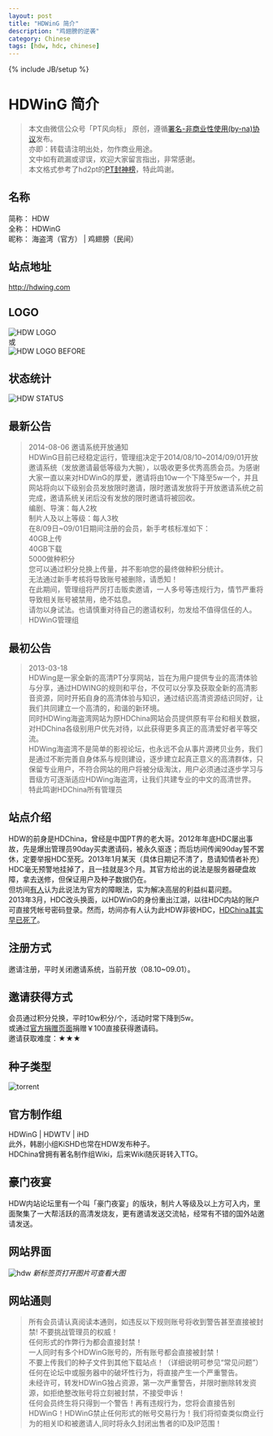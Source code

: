 ```yaml
---
layout: post
title: "HDWinG 简介"
description: "鸡翅膀的逆袭"
category: Chinese
tags: [hdw, hdc, chinese]
---
```

{% include JB/setup %}
# HDWinG 简介
> 本文由微信公众号「PT风向标」 原创，遵循[署名-非商业性使用(by-na)协议](http://www.creativecommons.org/licenses/by-nc/3.0/cn/legalcode)发布。  
亦即：转载请注明出处，勿作商业用途。  
文中如有疏漏或谬误，欢迎大家留言指出，非常感谢。  
本文格式参考了hd2pt的[PT封神榜](http://www.gebi1.com/forum-129-1.html)，特此鸣谢。

## 名称
简称： HDW  
全称： HDWinG  
昵称： 海盗湾（官方） | 鸡翅膀（民间）

## 站点地址
http://hdwing.com

## LOGO
![HDW LOGO](http://pic-share.qiniudn.com/logo-hdw.png)  
或  
![HDW LOGO BEFORE](http://pic-share.qiniudn.com/pthdw-logo.png)

## 状态统计
![HDW STATUS](http://pic-share.qiniudn.com/logo-status.png)

## 最新公告
> 2014-08-06
邀请系统开放通知  
HDWinG目前已经稳定运行，管理组决定于2014/08/10~2014/09/01开放邀请系统（发放邀请最低等级为大腕），以吸收更多优秀高质会员。为感谢大家一直以来对HDWinG的厚爱，邀请将由10w一个下降至5w一个，并且网站将向以下级别会员发放限时邀请，限时邀请发放将于开放邀请系统之前完成，邀请系统关闭后没有发放的限时邀请将被回收。  
编剧、导演：每人2枚  
制片人及以上等级：每人3枚  
在8/09日~09/01日期间注册的会员，新手考核标准如下：  
40GB上传  
40GB下载  
5000做种积分  
您可以通过积分兑换上传量，并不影响您的最终做种积分统计。  
无法通过新手考核将导致账号被删除，请悉知！  
在此期间，管理组将严厉打击贩卖邀请，一人多号等违规行为，情节严重将导致相关账号被禁用，绝不姑息。  
请勿以身试法。也请慎重对待自己的邀请权利，勿发给不值得信任的人。  
        HDWinG管理组

## 最初公告
> 2013-03-18  
HDWing是一家全新的高清PT分享网站，旨在为用户提供专业的高清体验与分享，通过HDWING的规则和平台，不仅可以分享及获取全新的高清影音资源，同时开拓自身的高清体验与知识，通过结识高清资源结识同好，让我们共同建立一个高清的，和谐的新环境。  
同时HDWing海盗湾网站为原HDChina网站会员提供原有平台和相关数据，对HDChina各级别用户优先对待，以此获得更多真正的高清爱好者平等交流。  
HDWing海盗湾不是简单的影视论坛，也永远不会从事片源拷贝业务，我们是通过不断完善自身体系与规则建设，逐步建立起真正意义的高清群体，只保留专业用户，不符合网站的用户将被分级淘汰，用户必须通过逐步学习与晋级方可逐渐适应HDWing海盗湾，让我们共建专业的中文的高清世界。  
特此鸣谢HDChina所有管理员  

## 站点介绍
HDW的前身是HDChina，曾经是中国PT界的老大哥。2012年年底HDC屡出事故，先是爆出管理员90day买卖邀请码，被永久驱逐；而后坊间传闻90day誓不罢休，定要举报HDC至死。2013年1月某天（具体日期记不清了，恳请知情者补充）HDC毫无预警地挂掉了，且一挂就是3个月。其官方给出的说法是服务器硬盘故障，拿去送修，但保证用户及种子数据仍在。  
但坊间[有人](http://tieba.baidu.com/p/2172700242)认为此说法为官方的障眼法，实为解决高层的利益纠葛问题。  
2013年3月，HDC改头换面，以HDWinG的身份重出江湖，以往HDC内站的账户可直接凭帐号密码登录。然而，坊间亦有人认为此HDW非彼HDC，[HDChina其实早已死了](http://tieba.baidu.com/p/2228331818)。

## 注册方式
邀请注册，平时关闭邀请系统，当前开放（08.10~09.01）。

## 邀请获得方式
会员通过积分兑换，平时10w积分/个，活动时常下降到5w。  
或通过[官方捐赠页面](http://hdwing.com/donate.php)捐赠￥100直接获得邀请码。  
邀请获取难度：★★★

## 种子类型
![torrent](http://pic-share.qiniudn.com/pttorrent.jpg)

## 官方制作组
HDWinG | HDWTV | iHD  
此外，韩剧小组KiSHD也常在HDW发布种子。  
HDChina曾拥有著名制作组Wiki，后来Wiki随灰哥转入TTG。  

## 豪门夜宴
HDW内站论坛里有一个叫「豪门夜宴」的版块，制片人等级及以上方可入内，里面聚集了一大帮活跃的高清发烧友，更有邀请发送交流帖，经常有不错的国外站邀请发送。

## 网站界面
![hdw](http://pic-share.qiniudn.com/pthdw.jpg)
*新标签页打开图片可查看大图*

## 网站通则
> 所有会员请认真阅读本通则，如违反以下规则账号将收到警告甚至直接被封禁!  不要挑战管理员的权威！  
任何形式的作弊行为都会直接封禁！  
一人同时有多个HDWinG账号的，所有账号都会直接被封禁！  
不要上传我们的种子文件到其他下载站点！（详细说明可参见“常见问题”）  
任何在论坛中或服务器中的破坏性行为，将直接产生一个严重警告。  
未经许可，转发HDWinG独占资源，第一次严重警告，并限时删除转发资源，如拒绝整改账号将立刻被封禁，不接受申诉！  
任何会员终生将只得到一个警告！再有违规行为，您将会直接告别HDWinG！HDWinG禁止任何形式的帐号交易行为！我们将彻查类似商业行为的相关ID和被邀请人,同时将永久封闭出售者的ID及IP范围！